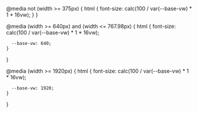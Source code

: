   @media not (width >= 375px) {
    html {
      font-size: calc(100 / var(--base-vw) * 1 * 16vw);
    }
  }

  @media (width >= 640px) and (width <= 767.98px) {
    html {
      font-size: calc(100 / var(--base-vw) * 1 * 16vw);

      --base-vw: 640;
    }
  }

  @media (width >= 1920px) {
    html {
      font-size: calc(100 / var(--base-vw) * 1 * 16vw);

      --base-vw: 1920;
    }
  }
